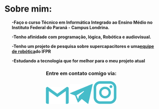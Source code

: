
<head>
    <strong><h1>Sobre mim:</h2></strong>
    <link rel="stylesheet" href="./Main.css">
        <div id="container1"><ul>
        <strong><p>     -Faço o curso Técnico em Informática Integrado ao Ensino Médio no Instituto Federal do Paraná - Campus Londrina.</p></strong>
        <strong><p>     -Tenho afinidade com programação, lógica, Robótica e audiovisual.</p></strong>
        <strong><a>     -Tenho um projeto de pesquisa sobre supercapacitores e uma</a><a href = "https://www.instagram.com/equipepythonline/">equipe de robótica</a><a>do IFPR</a></strong>
        <strong><p>     -Estudando a tecnologia que for melhor para o meu projeto atual</p></strong>
    </ul></div>
</head>
<body>
    <div id="conteiner2" align="center">
        <h3>Entre em contato comigo via:</h3> 
        <a href = "mailto:gipereirasella@gmail.com">
        <img src="./Imagens/Logo-gmail.svg" width="75"></a>
        <a href = "https://t.me/GiovaniSella">
        <img src="./Imagens/Logo-telegram.svg" width="75"></a>
        <a href = "https://www.instagram.com/gipereirasella/">
        <img src="./Imagens/Logo-instagram.svg"width="75"></a>
    </div>
</body>

<!--
### Sobre mim 
* Estudo no Instituto Federal do Paraná - Campus Londrina. Faço o curso Técnico em Informática Integrado ao Ensino Médio
* Tenho afinidade com programação, lógica, Robótica e audiovisual. Tenho um projeto de pesquisa sobre supercapacitores e uma equipe de robórica também pelo IFPR
* Estudando a tecnologia que for melhor para o meu projeto atual kk 
<h3 <p align="center">Entre em contato comigo via:</p> 
<p align="center"> 
<a href = "mailto:gipereirasella@gmail.com"><img src="Imagens/gmailCiano.svg" width="50"></a>
<a href = "https://t.me/GiovaniSella"><img src="Imagens/telegramCiano.svg" width="50"></a>
**GiovaniSella/GiovaniSella** is a ✨ _special_ ✨ repository because its `README.md` (this file) appears on your GitHub profile.
Here are some ideas to get you started:
- 🔭 I’m currently working on ...
- 🌱 I’m currently learning ...
- 👯 I’m looking to collaborate on ...
- 🤔 I’m looking for help with ...
- 💬 Ask me about ...
- 📫 How to reach me: ...
- 😄 Pronouns: ...
- ⚡ Fun fact: ...
-->
